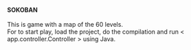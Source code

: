 **SOKOBAN**<br><br>
This is game with a map of the 60 levels.<br>
For to start play, load the project, do the compilation and run < app.controller.Controller > using Java.
